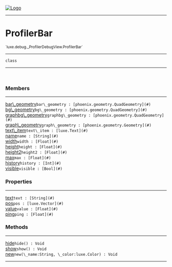 
[![Logo](../../../../images/logo.png)](../../../../api/index.html)

---



<h1>ProfilerBar</h1>
<small>`luxe.debug._ProfilerDebugView.ProfilerBar`</small>



---

`class`

---

&nbsp;
&nbsp;



<h3>Members</h3> <hr/><span class="member apipage">
                <a name="bar_geometry"><a class="lift" href="#bar_geometry">bar\_geometry</a></a><code class="signature apipage">bar\_geometry : [phoenix.geometry.QuadGeometry](#)</code><br/></span>
            <span class="small_desc_flat"></span><span class="member apipage">
                <a name="bg_geometry"><a class="lift" href="#bg_geometry">bg\_geometry</a></a><code class="signature apipage">bg\_geometry : [phoenix.geometry.QuadGeometry](#)</code><br/></span>
            <span class="small_desc_flat"></span><span class="member apipage">
                <a name="graphbg_geometry"><a class="lift" href="#graphbg_geometry">graphbg\_geometry</a></a><code class="signature apipage">graphbg\_geometry : [phoenix.geometry.QuadGeometry](#)</code><br/></span>
            <span class="small_desc_flat"></span><span class="member apipage">
                <a name="graph_geometry"><a class="lift" href="#graph_geometry">graph\_geometry</a></a><code class="signature apipage">graph\_geometry : [phoenix.geometry.Geometry](#)</code><br/></span>
            <span class="small_desc_flat"></span><span class="member apipage">
                <a name="text_item"><a class="lift" href="#text_item">text\_item</a></a><code class="signature apipage">text\_item : [luxe.Text](#)</code><br/></span>
            <span class="small_desc_flat"></span><span class="member apipage">
                <a name="name"><a class="lift" href="#name">name</a></a><code class="signature apipage">name : [String](#)</code><br/></span>
            <span class="small_desc_flat"></span><span class="member apipage">
                <a name="width"><a class="lift" href="#width">width</a></a><code class="signature apipage">width : [Float](#)</code><br/></span>
            <span class="small_desc_flat"></span><span class="member apipage">
                <a name="height"><a class="lift" href="#height">height</a></a><code class="signature apipage">height : [Float](#)</code><br/></span>
            <span class="small_desc_flat"></span><span class="member apipage">
                <a name="height2"><a class="lift" href="#height2">height2</a></a><code class="signature apipage">height2 : [Float](#)</code><br/></span>
            <span class="small_desc_flat"></span><span class="member apipage">
                <a name="max"><a class="lift" href="#max">max</a></a><code class="signature apipage">max : [Float](#)</code><br/></span>
            <span class="small_desc_flat"></span><span class="member apipage">
                <a name="history"><a class="lift" href="#history">history</a></a><code class="signature apipage">history : [Int](#)</code><br/></span>
            <span class="small_desc_flat"></span><span class="member apipage">
                <a name="visible"><a class="lift" href="#visible">visible</a></a><code class="signature apipage">visible : [Bool](#)</code><br/></span>
            <span class="small_desc_flat"></span>



<h3>Properties</h3> <hr/><span class="member apipage">
                <a name="text"><a class="lift" href="#text">text</a></a><code class="signature apipage">text : [String](#)</code><br/></span>
            <span class="small_desc_flat"></span><span class="member apipage">
                <a name="pos"><a class="lift" href="#pos">pos</a></a><code class="signature apipage">pos : [luxe.Vector](#)</code><br/></span>
            <span class="small_desc_flat"></span><span class="member apipage">
                <a name="value"><a class="lift" href="#value">value</a></a><code class="signature apipage">value : [Float](#)</code><br/></span>
            <span class="small_desc_flat"></span><span class="member apipage">
                <a name="ping"><a class="lift" href="#ping">ping</a></a><code class="signature apipage">ping : [Float](#)</code><br/></span>
            <span class="small_desc_flat"></span>



<h3>Methods</h3> <hr/><span class="method apipage">
            <a name="hide"><a class="lift" href="#hide">hide</a></a><code class="signature apipage">hide() : Void</code><br/><span class="small_desc_flat"></span>
        </span>
    <span class="method apipage">
            <a name="show"><a class="lift" href="#show">show</a></a><code class="signature apipage">show() : Void</code><br/><span class="small_desc_flat"></span>
        </span>
    <span class="method apipage">
            <a name="new"><a class="lift" href="#new">new</a></a><code class="signature apipage">new(\_name:String<span></span>, \_color:luxe.Color<span></span>) : Void</code><br/><span class="small_desc_flat"></span>
        </span>
    





---

&nbsp;
&nbsp;
&nbsp;
&nbsp;